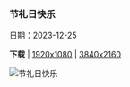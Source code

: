 ### 节礼日快乐

日期：2023-12-25

**下载**  |  [1920x1080](https://cn.bing.com/th?id=OHR.BoxingDaySunrise_ZH-CN7431512686_1920x1080.jpg)  |  [3840x2160](https://cn.bing.com/th?id=OHR.BoxingDaySunrise_ZH-CN7431512686_UHD.jpg)

![节礼日快乐](https://cn.bing.com/th?id=OHR.BoxingDaySunrise_ZH-CN7431512686_1920x1080.jpg "冬季日出，戴德姆，科尔切斯特，英格兰 (© George W Johnson/Getty Images)")

